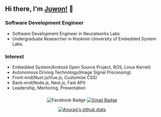 ## Hi there, I'm [Juwon!](https://github.com/sch2307) 👋

### Software Development Engineer
 - Software Development Engineer in Neuralworks Labs
 - Undergraduate Researcher in Kookmin University of Embedded System Labs.
  
### Interest
 - Embedded System(Android Open Source Project, ROS, Linux Kernel)
 - Autonomous Driving Technology(Image Signal Processing)
 - Front-end(Nuxt.js/Vue.js, Customize CSS)
 - Back-end(Node.js, Nest.js, Fast API)
 - Leadership, Mentoring, Presentation

###

<div align="center">

![Facebook Badge](https://img.shields.io/badge/-Facebook-1877f2?style=flat-square&logo=facebook&logoColor=white&link=https://www.facebook.com/sch2307)
[![Gmail Badge](https://img.shields.io/badge/-Gmail-d14836?style=flat-square&logo=Gmail&logoColor=white&link=mailto:choijuone@gmail.com)](mailto:choijuone@gmail.com)
</div>


<div align="center">

[![Anurag's github stats](https://github-readme-stats.vercel.app/api?username=sch2307)](https://github.com/anuraghazra/github-readme-stats)

</div>
